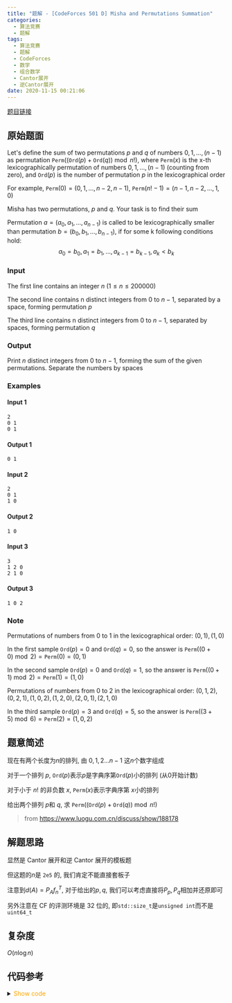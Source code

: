 ```yaml
---
title: "题解 - [CodeForces 501 D] Misha and Permutations Summation"
categories:
  - 算法竞赛
  - 题解
tags:
  - 算法竞赛
  - 题解
  - CodeForces
  - 数学
  - 组合数学
  - Cantor展开
  - 逆Cantor展开
date: 2020-11-15 00:21:06
---
```


[题目链接](https://codeforces.com/problemset/problem/501/D)

<!-- more -->

## 原始题面

Let's define the sum of two permutations $p$ and $q$ of numbers $0, 1, ..., (n - 1)$ as permutation $\texttt{Perm}((\texttt{Ord}(p)+\texttt{Ord}(q))\bmod n!)$, where $\texttt{Perm}(x)$ is the x-th lexicographically permutation of numbers $0, 1, ..., (n - 1)$ (counting from zero), and $\texttt{Ord}(p)$ is the number of permutation $p$ in the lexicographical order

For example, $\texttt{Perm}(0) = (0, 1, ..., n - 2, n - 1)$, $\texttt{Perm}(n! - 1) = (n - 1, n - 2, ..., 1, 0)$

Misha has two permutations, $p$ and $q$. Your task is to find their sum

Permutation $a = (a_0, a_1, ..., a_{n - 1})$ is called to be lexicographically smaller than permutation $b = (b_0, b_1, ..., b_{n - 1})$, if for some k following conditions hold:
$$a_0 = b_0, a_1 = b_1, ..., a_{k - 1} = b_{k - 1}, a_k < b_k$$

### Input

The first line contains an integer $n$ ($1 ≤ n ≤ 200 000$)

The second line contains n distinct integers from $0$ to $n - 1$, separated by a space, forming permutation $p$

The third line contains n distinct integers from $0$ to $n - 1$, separated by spaces, forming permutation $q$

### Output

Print $n$ distinct integers from $0$ to $n - 1$, forming the sum of the given permutations. Separate the numbers by spaces

### Examples

#### Input 1

```input1
2
0 1
0 1
```

#### Output 1

```output1
0 1
```

#### Input 2

```input2
2
0 1
1 0
```

#### Output 2

```output2
1 0
```

#### Input 3

```input3
3
1 2 0
2 1 0
```

#### Output 3

```output3
1 0 2
```

### Note

Permutations of numbers from $0$ to $1$ in the lexicographical order: $(0, 1), (1, 0)$

In the first sample $\texttt{Ord}(p) = 0$ and $\texttt{Ord}(q) = 0$, so the answer is $\texttt{Perm}((0+0)\bmod 2)=\texttt{Perm}(0)=(0, 1)$

In the second sample $\texttt{Ord}(p) = 0$ and $\texttt{Ord}(q) = 1$, so the answer is $\texttt{Perm}((0+1)\bmod 2)=\texttt{Perm}(1)=(1, 0)$

Permutations of numbers from $0$ to $2$ in the lexicographical order: $(0, 1, 2), (0, 2, 1), (1, 0, 2), (1, 2, 0), (2, 0, 1), (2, 1, 0)$

In the third sample $\texttt{Ord}(p) = 3$ and $\texttt{Ord}(q) = 5$, so the answer is $\texttt{Perm}((3+5)\bmod 6)=\texttt{Perm}(2)=(1, 0, 2)$

## 题意简述

现在有两个长度为$n$的排列, 由 $0,1,2...n-1$ 这$n$个数字组成

对于一个排列 $p$, $\texttt{Ord}(p)$表示$p$是字典序第$\texttt{Ord}(p)$小的排列 (从$0$开始计数)

对于小于 $n!$ 的非负数 $x$, $\texttt{Perm}(x)$表示字典序第 $x$小的排列

给出两个排列 $p$和 $q$, 求 $\texttt{Perm}((\texttt{Ord}(p)+\texttt{Ord}(q))\bmod n!)$

> from <https://www.luogu.com.cn/discuss/show/188178>

## 解题思路

显然是 Cantor 展开和逆 Cantor 展开的模板题

但这题的$n$是 `2e5` 的, 我们肯定不能直接套板子

注意到$d(A)=P_Af_n^T$, 对于给出的$p,q$, 我们可以考虑直接将$P_p,P_q$相加并还原即可

另外注意在 CF 的评测环境是 32 位的, 即`std::size_t`是`unsigned int`而不是`uint64_t`

## 复杂度

$O(n\log n)$

## 代码参考

<details>
<summary><font color='orange'>Show code</font></summary>

{% icodeweb cpa_cpp title:CodeForces_501D CodeForces/501D/0.cpp %}

</details>
